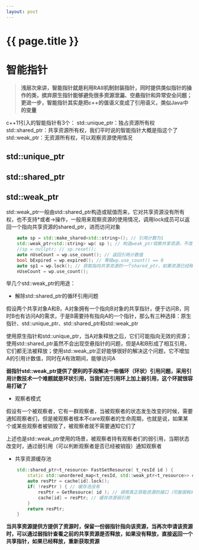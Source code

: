 ```yaml
---
layout: post
---
```


{{ page.title }}
================

# 智能指针

> **浅层次来讲，智能指针就是利用RAII机制封装指针，同时提供类似指针的操作的类，摈弃原生指针能够避免很多资源泄漏、空悬指针和异常安全问题；更进一步，智能指针其实是把c++的值语义变成了引用语义，类似Java中的变量**

c++11引入的智能指针有3个：
std::unique_ptr：独占资源所有权
std::shared_ptr：共享资源所有权，我们平时说的智能指针大概是指这个了
std::weak_ptr：无资源所有权，可以观察资源使用情况

## std::unique_ptr

## std::shared_ptr

## std::weak_ptr

std::weak_ptr一般由std::shared_ptr构造或赋值而来，它对共享资源没有所有权，也不支持*或者->操作，一般用来观察资源的使用情况，调用lock成员可以返回一个指向共享资源的shared_ptr，进而访问对象

```cpp
	auto sp = std::make_shared<std::string>(); // 引用计数为1
	std::weak_ptr<std::string> wp( sp ); // 构造weak_ptr观察共享资源，不改变引用计数
	//sp = nullptr; // sp.reset();
	auto nUseCount = wp.use_count(); // 返回引用计数值
	bool bExpired = wp.expired(); // 等级wp.use_count() == 0
	auto sp1 = wp.lock(); // 获取指向共享资源的一个shared_ptr，如果资源已经释放，返回空的shared_ptr，否则引用计数加1
	nUseCount = wp.use_count();
```

举几个std::weak_ptr的用途：

- 解除std::shared_ptr的循环引用问题

假设两个共享对象A和B，A对象拥有一个指向B对象的共享指针，便于访问B，同时B也有访问A的需求，于是B需要持有指向A的一个指针，那么有三种选择：原生指针、std::unique_ptr、std::shared_ptr和std::weak_ptr

使用原生指针和std::unique_ptr，当A对象释放之后，它们可能指向无效的资源；使用std::shared_ptr虽然不会出现空悬指针的问题，但是A和B形成了相互引用，它们都无法被释放；使用std::weak_ptr正好能够很好的解决这个问题，它不增加A的引用计数值，同时在A有效期间，能够访问A

**弱指针std::weak_ptr提供了便利的手段解决一些循环（环状）引用问题，采用引用计数技术一个难题就是环状引用，当我们在引用环上加上弱引用，这个环就很容易打破了**

- 观察者模式

假设有一个被观察者，它有一群观察者，当被观察者的状态发生改变的时候，需要通知观察者们，但是被观察者根本不care观察者的生命周期，也就是说，如果某个或某些观察者被销毁了，被观察者就不需要通知它们了

上述也是std::weak_ptr使用的场景，被观察者持有观察者们的弱引用，当期状态改变时，通过弱引用（可以判断观察者是否已经被销毁）通知观察者

- 共享资源缓存池

```cpp
	std::shared_ptr<t_resource> FastGetResource( t_resId id ) {
		static std::unordered_map<t_resId, std::weak_ptr<t_resource>> cache;
		auto resPtr = cache[id].lock();
		if( !resPtr ) { // 缓存池没有
			resPtr = GetResource( id ); // 调用真正获取资源的接口（可能很耗时）
			cache[id] = resPtr; // 缓存资源弱引用
		}
		return resPtr;
	}
```

**当共享资源提供方提供了资源时，保留一份弱指针指向该资源，当再次申请该资源时，可以通过弱指针查看之前的共享资源是否释放，如果没有释放，直接返回一个共享指针，如果已经释放，重新获取资源**